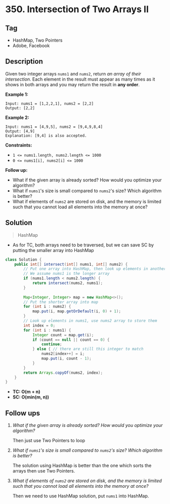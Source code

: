 # 350. Intersection of Two Arrays II

## Tag

- HashMap, Two Pointers
- Adobe, Facebook

## Description 

Given two integer arrays `nums1` and `nums2`, return *an array of their intersection*. Each element in the result must appear as many times as it shows in both arrays and you may return the result in **any order**. 

**Example 1:**

```
Input: nums1 = [1,2,2,1], nums2 = [2,2]
Output: [2,2]
```

**Example 2:**

```
Input: nums1 = [4,9,5], nums2 = [9,4,9,8,4]
Output: [4,9]
Explanation: [9,4] is also accepted.
```

 

**Constraints:**

- `1 <= nums1.length, nums2.length <= 1000`
- `0 <= nums1[i], nums2[i] <= 1000`

**Follow up:**

- What if the given array is already sorted? How would you optimize your algorithm?
- What if `nums1`'s size is small compared to `nums2`'s size? Which algorithm is better?
- What if elements of `nums2` are stored on disk, and the memory is limited such that you cannot load all elements into the memory at once?



## Solution

> HashMap

- As for TC, both arrays need to be traversed, but we can save SC by putting the smaller array into HashMap

```java
class Solution {
    public int[] intersect(int[] nums1, int[] nums2) {
        // Put one array into HashMap, then look up elements in another array in the map
        // We assume nums1 is the longer array
        if (nums1.length < nums2.length) {
            return intersect(nums2, nums1);
        }
        
        Map<Integer, Integer> map = new HashMap<>();
        // Put the shorter array into map
        for (int i : nums2) {
            map.put(i, map.getOrDefault(i, 0) + 1);
        }
        // Look up elements in nums1, use nums2 array to store them
        int index = 0;
        for (int i : nums1) {
            Integer count = map.get(i);
            if (count == null || count == 0) {
                continue;
            } else { // there are still this integer to match
                nums2[index++] = i;
                map.put(i, count - 1);
            }
        }
        return Arrays.copyOf(nums2, index);
    }
}
```

- **TC: O(m + n)**
- **SC: O(min(m, n))**



## Follow ups

1. *What if the given array is already sorted? How would you optimize your algorithm?*

   Then just use Two Pointers to loop

2. *What if `nums1`'s size is small compared to `nums2`'s size? Which algorithm is better?*

   The solution using HashMap is better than the one which sorts the arrays then use Two Pointers.

3. *What if elements of `nums2` are stored on disk, and the memory is limited such that you cannot load all elements into the memory at once?*

   Then we need to use HashMap solution, put `nums1` into HashMap.